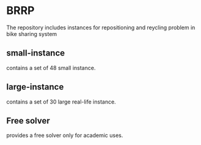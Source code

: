 # BRRP
The repository includes instances for repositioning and reycling problem in bike sharing system

## small-instance
contains a set of 48 small instance.

## large-instance
contains a set of 30 large real-life instance.

## Free solver
provides a free solver only for academic uses.

